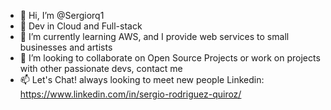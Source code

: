 - 👋 Hi, I’m @Sergiorq1
- 👀 Dev in Cloud and Full-stack
- 🌱 I’m currently learning AWS, and I provide web services to small businesses and artists
- 💞️ I’m looking to collaborate on Open Source Projects or work on projects with other passionate devs, contact me
- 📫 Let's Chat! always looking to meet new people Linkedin: https://www.linkedin.com/in/sergio-rodriguez-quiroz/ 

<!---
Sergiorq1/Sergiorq1 is a ✨ special ✨ repository because its `README.md` (this file) appears on your GitHub profile.
You can click the Preview link to take a look at your changes.
--->
